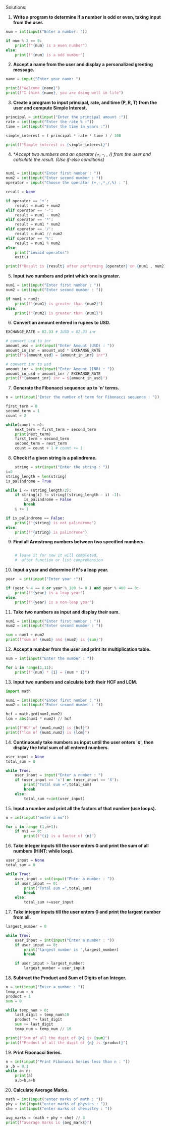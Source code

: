 Solutions:

1. **Write a program to determine if a number is odd or even, taking input from the user.**
```python
num = int(input("Enter a number: "))

if num % 2 == 0:
    print(f"{num} is a even number")
else:
    print(f"{num} is a odd number")
```

2. **Accept a name from the user and display a personalized greeting message.**

```python
name = input("Enter your name: ")

print(f"Welcome {name}")
print(f"I think {name}, you are doing well in life")
```

3. **Create a program to input principal, rate, and time (P, R, T) from the user and compute Simple Interest.**

```python
principal = int(input("Enter the principal amount :"))
rate = int(input("Enter the rate % :"))
time = int(input("Enter the time in years :"))

simple_interest = ( principal * rate * time ) / 100

print(f"Simple interest is {simple_interest}")

```

4. **Accept two numbers and an operator (+, -, *, /) from the user and calculate the result. (Use if-else conditions)**

```python 

num1 = int(input("Enter first number : "))
num2 = int(input("Enter second number : "))
operator = input("Choose the operator (+,-,*,/,%) : ")

result = None

if operator == '+':
    result = num1 + num2
elif operator == '-':
    result = num1 - num2
elif operator == '*':
    result = num1 * num2
elif operator == '/':
    result = num1 // num2
elif operator == '%':
    result = num1 % num2
else:
    print("invaid operator")
    exit()

print(f"Result is {result} after performing {operator} on {num1 , num2}")
```


5. **Input two numbers and print which one is greater.**

```python
num1 = int(input("Enter first number : "))
num2 = int(input("Enter second number : "))

if num1 > num2:
    print(f"{num1} is greater than {num2}")
else:
    print(f"{num2} is greater than {num1}")
```


6. **Convert an amount entered in rupees to USD.**

```python 
EXCHANGE_RATE = 82.33 # 1USD = 82.33 inr

# convert usd to inr
amount_usd = int(input("Enter Amount (USD) : "))
amount_in_inr = amount_usd * EXCHANGE_RATE
print(f"${amount_usd} = {amount_in_inr} inr")

# convert inr to usd
amount_inr = int(input("Enter Amount (INR) : "))
amount_in_usd = amount_inr / EXCHANGE_RATE
print(f"{amount_inr} inr = ${amount_in_usd}")
```


7. **Generate the Fibonacci sequence up to 'n' terms.**

```python
n = int(input("Enter the number of term for Fibonacci sequence : "))

first_term = 0
second_term = 1
count = 2

while(count < n):
    next_term = first_term + second_term
    print(next_term)
    first_term = second_term
    second_term = next_term
    count = count + 1 # count += 1

```

8. **Check if a given string is a palindrome.**

```python
    string = str(input("Enter the string : "))
i=0
string_length = len(string)
is_palindrome = True

while i <= (string_length/2):
    if string[i] != string[(string_length - i) -1]:
        is_palindrome = False
        break
    i += 1

if is_palindrome == False:
    print(f"{string} is not palindrome")
else:
    print(f"{string} is palindrome")
```

9. **Find all Armstrong numbers between two specified numbers.**
```python 

    # leave it for now it will completed,
    #  after function or list comprehension

```

10. **Input a year and determine if it's a leap year.**
```python 
year  = int(input("Enter year :"))

if (year % 4 == 0 or year % 100 != 0 ) and year % 400 == 0:
    print(f"{year} is a leap year")
else:
    print(f"{year} is a non-leap year")
```

11. **Take two numbers as input and display their sum.**

```python
num1 = int(input("Enter first number : "))
num2 = int(input("Enter second number : "))

sum = num1 + num2
print(f"sum of {num1} and {num2} is {sum}")
```


12. **Accept a number from the user and print its multiplication table.**
```python
num = int(input("Enter the number : "))

for i in range(1,11):
    print(f"{num} * {i} = {num * i}")

```

13. **Input two numbers and calculate both their HCF and LCM.**
```python
import math

num1 = int(input("Enter first number : "))
num2 = int(input("Enter second number : "))

hcf = math.gcd(num1,num2)
lcm = abs(num1 * num2) // hcf

print(f"HCF of {num1,num2} is {hcf}")
print(f"lcm of {num1,num2} is {lcm}")
```

14. **Continuously take numbers as input until the user enters 'x', then display the total sum of all entered numbers.**
```python 
user_input = None
total_sum = 0

while True:
    user_input = input("Enter a number : ")
    if (user_input == 'x') or (user_input == 'X'):
        print("Total sum =",total_sum)
        break
    else:
        total_sum +=int(user_input)
```

15. **Input a number and print all the factors of that number (use loops).**
```python 
n = int(input("enter a no"))

for i in range (1,n+1):
    if n%i == 0:
        print(f"{i} is a factor of {n}")
```

16. **Take integer inputs till the user enters 0 and print the sum of all numbers (HINT: while loop).**
```python
user_input = None
total_sum = 0

while True:
    user_input = int(input("Enter a number : "))
    if user_input == 0:
        print("Total sum =",total_sum)
        break
    else:
        total_sum +=user_input
```

17. **Take integer inputs till the user enters 0 and print the largest number from all.**
```python
largest_number = 0

while True:
    user_input = int(input("Enter a number : "))
    if user_input == 0:
        print("largest number is ",largest_number)
        break 

    if user_input > largest_number:
        largest_number = user_input

```


18. **Subtract the Product and Sum of Digits of an Integer.**
```python
n = int(input("Enter a number : "))
temp_num = n
product = 1
sum = 0

while temp_num > 0:
    last_digit = temp_num%10
    product *= last_digit 
    sum += last_digit 
    temp_num = temp_num // 10

print(f"Sum of all the digit of {n} is {sum}")
print(f"Product of all the digit of {n} is {product}")
```

19. **Print Fibonacci Series.**

```python
n = int(input("Print Fibonacci Series less than n : "))
a ,b = 0,1
while a< n:
    print(a)
    a,b=b,a+b
```


20. **Calculate Average Marks.**
```python
math = int(input("enter marks of math : "))
phy = int(input("enter marks of physics : "))
che = int(input("enter marks of chemistry : "))

avg_marks = (math + phy + che) // 3
print(f"average marks is {avg_marks}")

```